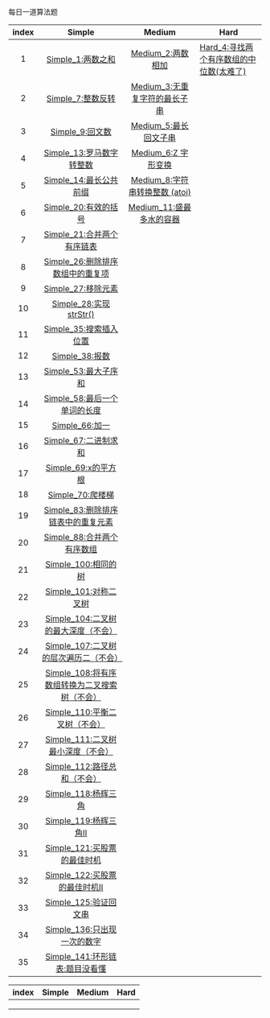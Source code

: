 每日一道算法题



| index |                            Simple                            |                         Medium                         | Hard                                                        |
| :---: | :----------------------------------------------------------: | :----------------------------------------------------: | ----------------------------------------------------------- |
|   1   |          [Simple_1:两数之和](simple/Simple_1.java)           |       [Medium_2:两数相加](medium/Medium_2.java)        | [Hard_4:寻找两个有序数组的中位数(太难了)](hard/Hard_4.java) |
|   2   |          [Simple_7:整数反转](simple/Simple_7.java)           | [Medium_3:无重复字符的最长子串](medium/Medium_3.java)  |                                                             |
|   3   |           [Simple_9:回文数](simple/Simple_9.java)            |     [Medium_5:最长回文子串](medium/Medium_5.java)      |                                                             |
|   4   |      [Simple_13:罗马数字转整数](simple/Simple_13.java)       |      [Medium_6:Z 字形变换](medium/Medium_6.java)       |                                                             |
|   5   |       [Simple_14:最长公共前缀](simple/Simple_14.java)        | [Medium_8:字符串转换整数 (atoi)](medium/Medium_8.java) |                                                             |
|   6   |        [Simple_20:有效的括号](simple/Simple_20.java)         |   [Medium_11:盛最多水的容器](medium/Medium_11.java)    |                                                             |
|   7   |     [Simple_21:合并两个有序链表](simple/Simple_21.java)      |                                                        |                                                             |
|   8   |  [Simple_26:删除排序数组中的重复项](simple/Simple_26.java)   |                                                        |                                                             |
|   9   |         [Simple_27:移除元素](simple/Simple_27.java)          |                                                        |                                                             |
|  10   |       [Simple_28:实现strStr()](simple/Simple_28.java)        |                                                        |                                                             |
|  11   |       [Simple_35:搜索插入位置](simple/Simple_35.java)        |                                                        |                                                             |
|  12   |           [Simple_38:报数](simple/Simple_38.java)            |                                                        |                                                             |
|  13   |        [Simple_53:最大子序和](simple/Simple_53.java)         |                                                        |                                                             |
|  14   |    [Simple_58:最后一个单词的长度](simple/Simple_58.java)     |                                                        |                                                             |
|  15   |           [Simple_66:加一](simple/Simple_66.java)            |                                                        |                                                             |
|  16   |        [Simple_67:二进制求和](simple/Simple_67.java)         |                                                        |                                                             |
|  17   |         [Simple_69:x的平方根](simple/Simple_69.java)         |                                                        |                                                             |
|  18   |          [Simple_70:爬楼梯](simple/Simple_70.java)           |                                                        |                                                             |
|  19   | [Simple_83:删除排序链表中的重复元素](simple/Simple_83.java)  |                                                        |                                                             |
|  20   |     [Simple_88:合并两个有序数组](simple/Simple_88.java)      |                                                        |                                                             |
|  21   |        [Simple_100:相同的树](simple/Simple_100.java)         |                                                        |                                                             |
|  22   |       [Simple_101:对称二叉树](simple/Simple_101.java)        |                                                        |                                                             |
|  23   | [Simple_104:二叉树的最大深度（不会）](simple/Simple_104.java) |                                                        |                                                             |
|  24   | [Simple_107:二叉树的层次遍历二（不会）](simple/Simple_107.java) |                                                        |                                                             |
|  25   | [Simple_108:将有序数组转换为二叉搜索树（不会）](simple/Simple_108.java) |                                                        |                                                             |
|  26   |   [Simple_110:平衡二叉树（不会）](simple/Simple_110.java)    |                                                        |                                                             |
|  27   | [Simple_111:二叉树最小深度（不会）](simple/Simple_111.java)  |                                                        |                                                             |
|  28   |    [Simple_112:路径总和（不会）](simple/Simple_112.java)     |                                                        |                                                             |
|  29   |        [Simple_118:杨辉三角](simple/Simple_118.java)         |                                                        |                                                             |
|  30   |        [Simple_119:杨辉三角Ⅱ](simple/Simple_119.java)        |                                                        |                                                             |
|  31   |    [Simple_121:买股票的最佳时机](simple/Simple_121.java)     |                                                        |                                                             |
|  32   |    [Simple_122:买股票的最佳时机Ⅱ](simple/Simple_122.java)    |                                                        |                                                             |
|  33   |       [Simple_125:验证回文串](simple/Simple_125.java)        |                                                        |                                                             |
|  34   |    [Simple_136:只出现一次的数字](simple/Simple_136.java)     |                                                        |                                                             |
|  35   |   [Simple_141:环形链表:题目没看懂](simple/Simple_141.java)   |                                                        |                                                             |















| index | Simple | Medium | Hard |
| ----- | ------ | ------ | ---- |
|       |        |        |      |
|       |        |        |      |
|       |        |        |      |

